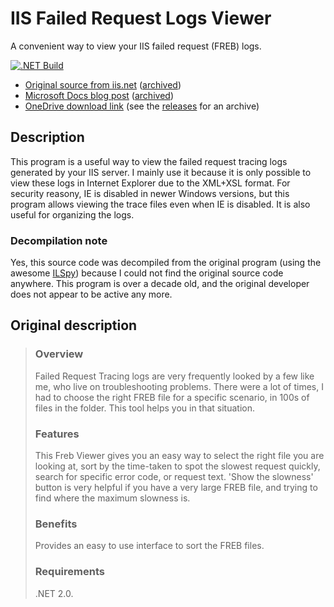 # IIS Failed Request Logs Viewer

A convenient way to view your IIS failed request (FREB) logs.

[![.NET Build](https://github.com/MatthewL246/IIS-FrebViewer/actions/workflows/dotnet.yml/badge.svg)](https://github.com/MatthewL246/IIS-FrebViewer/actions/workflows/dotnet.yml)

- [Original source from iis.net](https://www.iis.net/downloads/community/2014/02/freb-viewer) ([archived](https://web.archive.org/web/20211110220449/https://www.iis.net/downloads/community/2014/02/freb-viewer))
- [Microsoft Docs blog post](https://docs.microsoft.com/en-us/archive/blogs/rakkimk/frebviewer-yet-another-freb-files-viewer) ([archived](https://web.archive.org/web/20211110232408/https://docs.microsoft.com/en-us/archive/blogs/rakkimk/frebviewer-yet-another-freb-files-viewer))
- [OneDrive download link](https://onedrive.live.com/?id=D51BD0FEA1143BBD%218588&cid=D51BD0FEA1143BBD) (see the [releases](https://github.com/MatthewL246/IIS-FrebViewer/releases/tag/original) for an archive)

## Description

This program is a useful way to view the failed request tracing logs generated by your IIS server. I mainly use it because it is only possible to view these logs in Internet Explorer due to the XML+XSL format. For security reasony, IE is disabled in newer Windows versions, but this program allows viewing the trace files even when IE is disabled. It is also useful for organizing the logs.

### Decompilation note

Yes, this source code was decompiled from the original program (using the awesome [ILSpy](https://github.com/icsharpcode/ILSpy)) because I could not find the original source code anywhere. This program is over a decade old, and the original developer does not appear to be active any more.

## Original description

> ### Overview
> Failed Request Tracing logs are very frequently looked by a few like me, who live on troubleshooting problems. There were a lot of times, I had to choose the right FREB file for a specific scenario, in 100s of files in the folder. This tool helps you in that situation.
> ### Features
> This Freb Viewer gives you an easy way to select the right file you are looking at, sort by the time-taken to spot the slowest request quickly, search for specific error code, or request text. 'Show the slowness' button is very helpful if you have a very large FREB file, and trying to find where the maximum slowness is.
> ### Benefits
> Provides an easy to use interface to sort the FREB files.
> ### Requirements
> .NET 2.0.
